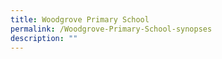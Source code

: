 ```yaml
---
title: Woodgrove Primary School
permalink: /Woodgrove-Primary-School-synopses
description: ""
---
```

